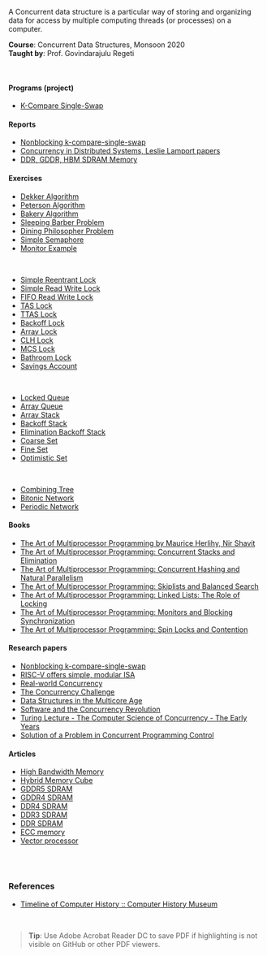A Concurrent data structure is a particular way of storing and organizing
data for access by multiple computing threads (or processes) on a computer.

**Course**: Concurrent Data Structures, Monsoon 2020<br>
**Taught by**: Prof. Govindarajulu Regeti

<br>


#### Programs (project)

- [K-Compare Single-Swap](https://github.com/javaf/k-compare-single-swap)


#### Reports

- [Nonblocking k-compare-single-swap](https://gist.github.com/wolfram77/77758eb9f7d393598fc142d9559e5a5e)
- [Concurrency in Distributed Systems, Leslie Lamport papers](https://gist.github.com/wolfram77/3507129650f2e56e00da013a7de93ddb)
- [DDR, GDDR, HBM SDRAM Memory](https://gist.github.com/wolfram77/28da72ab511eacafbd55f3576fb03019)


#### Exercises

- [Dekker Algorithm](https://github.com/javaf/dekker-algorithm)
- [Peterson Algorithm](https://github.com/javaf/peterson-algorithm)
- [Bakery Algorithm](https://github.com/javaf/bakery-algorithm)
- [Sleeping Barber Problem](https://github.com/javaf/sleeping-barber-problem)
- [Dining Philosopher Problem](https://github.com/javaf/dining-philosophers-problem)
- [Simple Semaphore](https://github.com/javaf/simple-semaphore)
- [Monitor Example](https://github.com/javaf/monitor-example)

<br>

- [Simple Reentrant Lock](https://github.com/javaf/simple-reentrant-lock)
- [Simple Read Write Lock](https://github.com/javaf/simple-read-write-lock)
- [FIFO Read Write Lock](https://github.com/javaf/fifo-read-write-lock)
- [TAS Lock](https://github.com/javaf/tas-lock)
- [TTAS Lock](https://github.com/javaf/ttas-lock)
- [Backoff Lock](https://github.com/javaf/backoff-lock)
- [Array Lock](https://github.com/javaf/array-lock)
- [CLH Lock](https://github.com/javaf/clh-lock)
- [MCS Lock](https://github.com/javaf/mcs-lock)
- [Bathroom Lock](https://github.com/javaf/bathroom-lock)
- [Savings Account](https://github.com/javaf/savings-account)

<br>

- [Locked Queue](https://github.com/javaf/locked-queue)
- [Array Queue](https://github.com/javaf/array-queue)
- [Array Stack](https://github.com/javaf/array-stack)
- [Backoff Stack](https://github.com/javaf/backoff-stack)
- [Elimination Backoff Stack](https://github.com/javaf/elimination-backoff-stack)
- [Coarse Set](https://github.com/javaf/coarse-set)
- [Fine Set](https://github.com/javaf/fine-set)
- [Optimistic Set](https://github.com/javaf/optimistic-set)

<br>

- [Combining Tree](https://github.com/javaf/combining-tree)
- [Bitonic Network](https://github.com/javaf/bitonic-network)
- [Periodic Network](https://github.com/javaf/periodic-network)


#### Books

- [The Art of Multiprocessor Programming by Maurice Herlihy, Nir Shavit](https://github.com/mlearnf/the-art-of-multiprocessor-programming)
- [The Art of Multiprocessor Programming: Concurrent Stacks and Elimination](https://gist.github.com/wolfram77/b11fbe5888f2f8c483c6d9c9fe1ef1a6)
- [The Art of Multiprocessor Programming: Concurrent Hashing and Natural Parallelism](https://gist.github.com/wolfram77/78cd12e7974741c257cb134c2a4767dc)
- [The Art of Multiprocessor Programming: Skiplists and Balanced Search](https://gist.github.com/wolfram77/933ab6a06975f00c6ff50d30ab486299)
- [The Art of Multiprocessor Programming: Linked Lists: The Role of Locking](https://gist.github.com/wolfram77/4ccd18d495623c69d7348b392496b930)
- [The Art of Multiprocessor Programming: Monitors and Blocking Synchronization](https://gist.github.com/wolfram77/67967f0d59f97fa34c1e73ba80076664)
- [The Art of Multiprocessor Programming: Spin Locks and Contention](https://gist.github.com/wolfram77/db28f974dbc9a551637da86b1a312c9c)


#### Research papers

- [Nonblocking k-compare-single-swap](https://gist.github.com/wolfram77/0dc7ef397381b0d0bb33bd38331cb572)
- [RISC-V offers simple, modular ISA](https://gist.github.com/wolfram77/333f712e250e3ef6fca913771f1c7a9e)
- [Real-world Concurrency](https://gist.github.com/wolfram77/7e3201aa76545759d284b3ab2d910944)
- [The Concurrency Challenge](https://gist.github.com/wolfram77/a0ed73c64f1954ff831a060be4c23092)
- [Data Structures in the Multicore Age](https://gist.github.com/wolfram77/88b9d87dfcce95d7fd591f8c77be1c35)
- [Software and the Concurrency Revolution](https://gist.github.com/wolfram77/c03196475788a7c3d000481dab6010da)
- [Turing Lecture - The Computer Science of Concurrency - The Early Years](https://gist.github.com/wolfram77/cfb8376d29f7d2de04143fc5ce411bc6)
- [Solution of a Problem in Concurrent Programming Control](https://gist.github.com/wolfram77/9e38862624bfb9875dcbaec25471e7e6)


#### Articles

- [High Bandwidth Memory](https://gist.github.com/wolfram77/880ee660a5e0968f94a2de2e359c8ecc)
- [Hybrid Memory Cube](https://gist.github.com/wolfram77/1a2833c64926ff8a132ea199ebff3b3c)
- [GDDR5 SDRAM](https://gist.github.com/wolfram77/7d3f475d2c7b648eaea227b0fd3abb46)
- [GDDR4 SDRAM](https://gist.github.com/wolfram77/386612cf26022af2a3892cce68fd5698)
- [DDR4 SDRAM](https://gist.github.com/wolfram77/c35bea3ead3cd4f438c9b9fd4dede9b2)
- [DDR3 SDRAM](https://gist.github.com/wolfram77/24203bd7552e9f363102f236298d8a5e)
- [DDR SDRAM](https://gist.github.com/wolfram77/5c000fd37d7320d9fe10ec5b2da1dab9)
- [ECC memory](https://gist.github.com/wolfram77/391e3d8393319c8c80bcfdcd984098db)
- [Vector processor](https://gist.github.com/wolfram77/cd09c908ce45bd9927001a2688e10d34)

<br>
<br>


### References

- [Timeline of Computer History :: Computer History Museum](https://www.computerhistory.org/timeline/memory-storage/)

<br>

> **Tip**: Use Adobe Acrobat Reader DC to save PDF if highlighting is not
> visible on GitHub or other PDF viewers.
